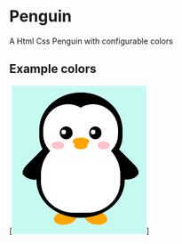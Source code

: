 Penguin
=========
A Html Css Penguin with configurable colors



## Example colors
[![penguin img](https://github.com/Aravindumasankar/html-css-penguin/blob/master/penguin.png)]
